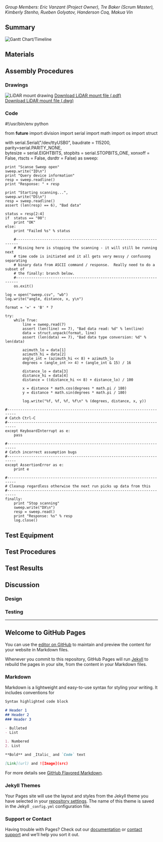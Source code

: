 *Group Members: Eric Vanzant (Project Owner), Tre Baker (Scrum Master), Kimberly Stenho, Rueben Golyatov, Handerson Coq, Makua Vin*

## Summary

![Gantt Chart/Timeline](https://github.com/emvanzant/PiDAR/blob/master/docs/Gantt%20Chart.png)

## Materials
## Assembly Procedures
### Drawings

![LiDAR mount drawing](https://github.com/emvanzant/PiDAR/blob/master/docs/mount%20drawing.jpg)
[Download LiDAR mount file (.pdf)](https://github.com/emvanzant/PiDAR/blob/master/docs/LiDAR_mount_sweepclamp_Rev.2.pdf)     
[Download LiDAR mount file (.dwg)](https://github.com/emvanzant/PiDAR/blob/master/docs/LiDAR_mount_sweepclamp_Rev.2.dwg)

### Code
  #!/usr/bin/env python

from __future__ import division
import serial
import math
import os
import struct

with serial.Serial("/dev/ttyUSB0",
                    baudrate = 115200, 
                    parity=serial.PARITY_NONE,  
                    bytesize = serial.EIGHTBITS,
                    stopbits = serial.STOPBITS_ONE,
                    xonxoff = False,
                    rtscts = False,
                    dsrdtr = False) as sweep:

    print "Scanse Sweep open"
    sweep.write("ID\n")
    print "Query device information"
    resp = sweep.readline()
    print "Response: " + resp

    print "Starting scanning...",
    sweep.write("DS\n")
    resp = sweep.readline()
    assert (len(resp) == 6), "Bad data"

    status = resp[2:4]
    if  status == "00":
        print "OK"
    else:
        print "Failed %s" % status

        #-----------------------------------------------------------------------
        # Missing here is stopping the scanning - it will still be running next 
        # time code is initiated and it all gets very messy / confusong separating
        # binary data from ASCII command / response.  Really need to do a subset of
        # the finally: branch below.
        #-----------------------------------------------------------------------
        os.exit()

    log = open("sweep.csv", "wb")
    log.write("angle, distance, x, y\n")

    format = '=' + 'B' * 7

    try:
        while True:
            line = sweep.read(7)
            assert (len(line) == 7), "Bad data read: %d" % len(line)
            data = struct.unpack(format, line)
            assert (len(data) == 7), "Bad data type conversion: %d" % len(data)

            azimuth_lo = data[1]
            azimuth_hi = data[2]
            angle_int = (azimuth_hi << 8) + azimuth_lo
            degrees = (angle_int >> 4) + (angle_int & 15) / 16

            distance_lo = data[3]
            distance_hi = data[4]
            distance = ((distance_hi << 8) + distance_lo) / 100

            x = distance * math.cos(degrees * math.pi / 180)
            y = distance * math.sin(degrees * math.pi / 180)

            log.write("%f, %f, %f, %f\n" % (degrees, distance, x, y))

    #--------------------------------------------------------------------------
    # Catch Ctrl-C
    #--------------------------------------------------------------------------
    except KeyboardInterrupt as e:
        pass        

    #--------------------------------------------------------------------------
    # Catch incorrect assumption bugs
    #--------------------------------------------------------------------------
    except AssertionError as e:
        print e

    #--------------------------------------------------------------------------
    # Cleanup regardless otherwise the next run picks up data from this
    #--------------------------------------------------------------------------
    finally:
    	print "Stop scanning"
    	sweep.write("DX\n")
    	resp = sweep.read()
    	print "Response: %s" % resp
    	log.close()
## Test Equipment
## Test Procedures
## Test Results
## Discussion
### Design
### Testing
_________________________
## Welcome to GitHub Pages

You can use the [editor on GitHub](https://github.com/DiontreBaker/PiDAR/edit/master/README.md) to maintain and preview the content for your website in Markdown files.

Whenever you commit to this repository, GitHub Pages will run [Jekyll](https://jekyllrb.com/) to rebuild the pages in your site, from the content in your Markdown files.

### Markdown

Markdown is a lightweight and easy-to-use syntax for styling your writing. It includes conventions for

```markdown
Syntax highlighted code block

# Header 1
## Header 2
### Header 3

- Bulleted
- List

1. Numbered
2. List

**Bold** and _Italic_ and `Code` text

[Link](url) and ![Image](src)
```

For more details see [GitHub Flavored Markdown](https://guides.github.com/features/mastering-markdown/).

### Jekyll Themes

Your Pages site will use the layout and styles from the Jekyll theme you have selected in your [repository settings](https://github.com/DiontreBaker/PiDAR/settings). The name of this theme is saved in the Jekyll `_config.yml` configuration file.

### Support or Contact

Having trouble with Pages? Check out our [documentation](https://help.github.com/categories/github-pages-basics/) or [contact support](https://github.com/contact) and we’ll help you sort it out.
